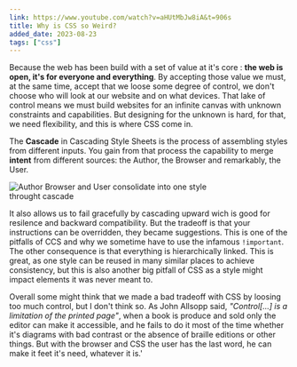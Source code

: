 ```yaml
---
link: https://www.youtube.com/watch?v=aHUtMbJw8iA&t=906s
title: Why is CSS so Weird?
added_date: 2023-08-23
tags: ["css"]
---
```

Because the web has been build with a set of value at it's core
: <strong> the web is open, it's for everyone and everything</strong>. By
accepting those value we must, at the same time, accept that we loose some
degree of control, we don't choose who will look at our website and on what
devices. That lake of control means we must build websites for an infinite
canvas with unknown constraints and capabilities. But designing for the
unknown is hard, for that, we need flexibility, and this is where CSS come in.

The <b>Cascade</b> in Cascading Style Sheets is the process of assembling
styles from different inputs. You gain from that process the capability
to merge <b>intent</b> from different sources: the Author, the Browser and
remarkably, the User.

<img
alt="Author Browser and User consolidate into one style throught cascade"
src=/cascade.svg
style="max-width:80%; max-height:200px;"
/>

It also allows us to fail gracefully by cascading upward wich is good for
resilence and backward compatibility.
But the tradeoff is that your instructions can be overridden, they became
suggestions. This is one of the pitfalls of CCS and why we sometime have to use
the infamous `!important`. The other consequence is that
everything is hierarchically linked. This is great, as one style can be reused
in many similar places to achieve consistency, but this is also another big
pitfall of CSS as a style might impact elements it was never meant to.

Overall some might think that we made a bad tradeoff with CSS by loosing too
much control, but I don't think so. As John Allsopp said, <cite>"Control[...]
is a limitation of the printed page"</cite>,  when a book is produce and sold
only the editor can make it accessible, and he fails to do it most of the time
whether it's diagrams with bad contrast or the absence of braille editions
or other things. But with the browser and CSS  the user has the last word,
he can make it feet it's need, whatever it is.'
